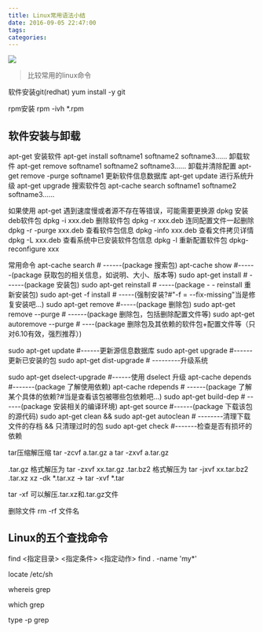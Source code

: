 ```yaml
---
title: Linux常用语法小结
date: 2016-09-05 22:47:00
tags:
categories:
---
```


![](http://ww1.sinaimg.cn/large/a8fc9690gw1f7k8vkx117j20zk0nj7i1.jpg)

>比较常用的linux命令

<!-- more -->


软件安装git(redhat)
yum install -y git 

rpm安装
rpm -ivh *.rpm



软件安装与卸载
-------------
apt-get
安装软件 apt-get install softname1 softname2 softname3……
卸载软件 apt-get remove softname1 softname2 softname3……
卸载并清除配置 apt-get remove -purge softname1
更新软件信息数据库 apt-get update
进行系统升级 apt-get upgrade
搜索软件包 apt-cache search softname1 softname2 softname3……
 
如果使用 apt-get 遇到速度慢或者源不存在等错误，可能需要更换源
dpkg 
安装deb软件包          dpkg -i xxx.deb
删除软件包             dpkg -r xxx.deb
连同配置文件一起删除   dpkg -r -purge xxx.deb
查看软件包信息         dpkg -info xxx.deb
查看文件拷贝详情       dpkg -L xxx.deb
查看系统中已安装软件包信息     dpkg -l
重新配置软件包         dpkg-reconfigure xxx

常用命令
apt-cache search         # ------(package 搜索包)
apt-cache show           #------(package 获取包的相关信息，如说明、大小、版本等)
sudo apt-get install     # ------(package 安装包)
sudo apt-get reinstall     # -----(package - - reinstall 重新安装包)
sudo apt-get -f install  # -----(强制安装?#"-f = --fix-missing"当是修复安装吧...)
sudo apt-get remove      #-----(package 删除包)
sudo apt-get remove --purge # ------(package 删除包，包括删除配置文件等)
sudo apt-get autoremove --purge # ----(package 删除包及其依赖的软件包+配置文件等（只对6.10有效，强烈推荐）)
 
sudo apt-get update      #------更新源信息数据库
sudo apt-get upgrade     #------更新已安装的包
sudo apt-get dist-upgrade # ---------升级系统
 
sudo apt-get dselect-upgrade #------使用 dselect 升级
apt-cache depends #-------(package 了解使用依赖)
apt-cache rdepends # ------(package 了解某个具体的依赖?#当是查看该包被哪些包依赖吧...)
sudo apt-get build-dep # ------(package 安装相关的编译环境)
apt-get source #------(package 下载该包的源代码)
sudo apt-get clean && sudo apt-get autoclean # --------清理下载文件的存档 && 只清理过时的包
sudo apt-get check #-------检查是否有损坏的依赖



tar压缩解压缩
tar -zcvf a.tar.gz a
tar -zxvf a.tar.gz

.tar.gz    格式解压为          tar   -zxvf   xx.tar.gz
.tar.bz2   格式解压为          tar   -jxvf    xx.tar.bz2
.tar.xz      xz -dk *.tar.xz  ->   tar -xvf  *.tar


tar -xf 可以解压.tar.xz和.tar.gz文件


删除文件
rm -rf 文件名



Linux的五个查找命令
------------
find <指定目录> <指定条件> <指定动作>
find . -name 'my*'

locate /etc/sh

whereis grep

which grep

type -p grep